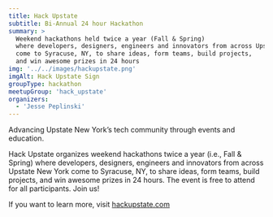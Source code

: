 ```yaml
---
title: Hack Upstate
subtitle: Bi-Annual 24 hour Hackathon
summary: >
  Weekend hackathons held twice a year (Fall & Spring)
  where developers, designers, engineers and innovators from across Upstate New York
  come to Syracuse, NY, to share ideas, form teams, build projects,
  and win awesome prizes in 24 hours
img: '../../images/hackupstate.png'
imgAlt: Hack Upstate Sign
groupType: hackathon
meetupGroup: 'hack_upstate'
organizers:
  - 'Jesse Peplinski'
---
```


Advancing Upstate New York’s tech community through events and education.

Hack Upstate organizes weekend hackathons twice a year (i.e., Fall & Spring) where developers, designers, engineers and innovators from across Upstate New York come to Syracuse, NY, to share ideas, form teams, build projects, and win awesome prizes in 24 hours. The event is free to attend for all participants. Join us!

If you want to learn more, visit <a href="https://hackupstate.com/">hackupstate.com</a>
